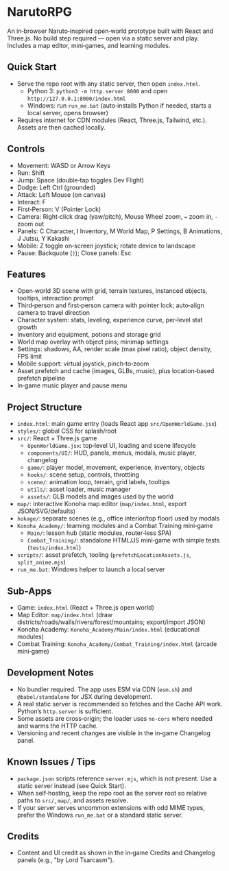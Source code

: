# NarutoRPG

An in‑browser Naruto‑inspired open‑world prototype built with React and Three.js. No build step required — open via a static server and play. Includes a map editor, mini‑games, and learning modules.

## Quick Start

- Serve the repo root with any static server, then open `index.html`.
  - Python 3: `python3 -m http.server 8000` and open `http://127.0.0.1:8000/index.html`
  - Windows: run `run_me.bat` (auto‑installs Python if needed, starts a local server, opens browser)
- Requires internet for CDN modules (React, Three.js, Tailwind, etc.). Assets are then cached locally.

## Controls

- Movement: WASD or Arrow Keys
- Run: Shift
- Jump: Space (double‑tap toggles Dev Flight)
- Dodge: Left Ctrl (grounded)
- Attack: Left Mouse (on canvas)
- Interact: F
- First‑Person: V (Pointer Lock)
- Camera: Right‑click drag (yaw/pitch), Mouse Wheel zoom, `=` zoom in, `-` zoom out
- Panels: C Character, I Inventory, M World Map, P Settings, B Animations, J Jutsu, Y Kakashi
- Mobile: Z toggle on‑screen joystick; rotate device to landscape
- Pause: Backquote (`)`); Close panels: Esc

## Features

- Open‑world 3D scene with grid, terrain textures, instanced objects, tooltips, interaction prompt
- Third‑person and first‑person camera with pointer lock; auto‑align camera to travel direction
- Character system: stats, leveling, experience curve, per‑level stat growth
- Inventory and equipment, potions and storage grid
- World map overlay with object pins; minimap settings
- Settings: shadows, AA, render scale (max pixel ratio), object density, FPS limit
- Mobile support: virtual joystick, pinch‑to‑zoom
- Asset prefetch and cache (images, GLBs, music), plus location‑based prefetch pipeline
- In‑game music player and pause menu

## Project Structure

- `index.html`: main game entry (loads React app `src/OpenWorldGame.jsx`)
- `styles/`: global CSS for splash/root
- `src/`: React + Three.js game
  - `OpenWorldGame.jsx`: top‑level UI, loading and scene lifecycle
  - `components/UI/`: HUD, panels, menus, modals, music player, changelog
  - `game/`: player model, movement, experience, inventory, objects
  - `hooks/`: scene setup, controls, throttling
  - `scene/`: animation loop, terrain, grid labels, tooltips
  - `utils/`: asset loader, music manager
  - `assets/`: GLB models and images used by the world
- `map/`: interactive Konoha map editor (`map/index.html`, export JSON/SVG/defaults)
- `hokage/`: separate scenes (e.g., office interior/top floor) used by modals
- `Konoha_Academy/`: learning modules and a Combat Training mini‑game
  - `Main/`: lesson hub (static modules, router‑less SPA)
  - `Combat_Training/`: standalone HTML/JS mini‑game with simple tests (`tests/index.html`)
- `scripts/`: asset prefetch, tooling (`prefetchLocationAssets.js`, `split_anime.mjs`)
- `run_me.bat`: Windows helper to launch a local server

## Sub‑Apps

- Game: `index.html` (React + Three.js open world)
- Map Editor: `map/index.html` (draw districts/roads/walls/rivers/forest/mountains; export/import JSON)
- Konoha Academy: `Konoha_Academy/Main/index.html` (educational modules)
- Combat Training: `Konoha_Academy/Combat_Training/index.html` (arcade mini‑game)

## Development Notes

- No bundler required. The app uses ESM via CDN (`esm.sh`) and `@babel/standalone` for JSX during development.
- A real static server is recommended so fetches and the Cache API work. Python’s `http.server` is sufficient.
- Some assets are cross‑origin; the loader uses `no-cors` where needed and warms the HTTP cache.
- Versioning and recent changes are visible in the in‑game Changelog panel.

## Known Issues / Tips

- `package.json` scripts reference `server.mjs`, which is not present. Use a static server instead (see Quick Start).
- When self‑hosting, keep the repo root as the server root so relative paths to `src/`, `map/`, and assets resolve.
- If your server serves uncommon extensions with odd MIME types, prefer the Windows `run_me.bat` or a standard static server.

## Credits

- Content and UI credit as shown in the in‑game Credits and Changelog panels (e.g., "by Lord Tsarcasm").
